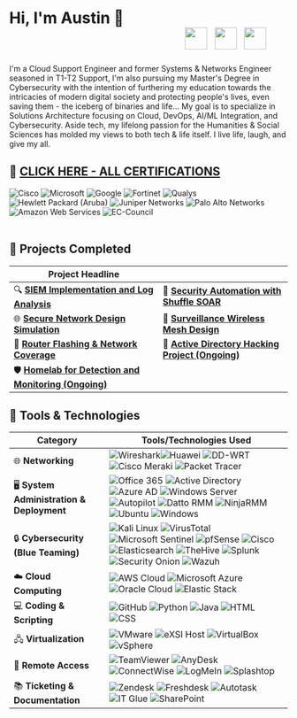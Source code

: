 # Hi, I'm Austin 👋  &nbsp;&nbsp;&nbsp;&nbsp;&nbsp;&nbsp;&nbsp;&nbsp;&nbsp;&nbsp;&nbsp;&nbsp;&nbsp;&nbsp;&nbsp;&nbsp;&nbsp;&nbsp;&nbsp;&nbsp;&nbsp;&nbsp;&nbsp;&nbsp;&nbsp;&nbsp;&nbsp;&nbsp;&nbsp;&nbsp;&nbsp;&nbsp;&nbsp;&nbsp;&nbsp;&nbsp;&nbsp;&nbsp;&nbsp;&nbsp;&nbsp;&nbsp;&nbsp;&nbsp;&nbsp;&nbsp;&nbsp; [<img src="https://cdn.jsdelivr.net/gh/devicons/devicon@latest/icons/linkedin/linkedin-original.svg" width="40" />](https://www.linkedin.com/in/batulaustin)&nbsp; [<img src="https://cdn.jsdelivr.net/gh/devicons/devicon@latest/icons/google/google-original.svg" width="40" />](mailto:batulaustin.work@gmail.com)&nbsp; [<img src="https://cdn.jsdelivr.net/gh/devicons/devicon@latest/icons/github/github-original.svg" width="40" />](https://github.com/batulmonarchy)

                                                                                                         
I'm a Cloud Support Engineer and former Systems & Networks Engineer seasoned in T1-T2 Support, I'm also pursuing my Master's Degree in Cybersecurity with the intention of furthering my education towards the intricacies of modern digital society and protecting people's lives, even saving them - the iceberg of binaries and life... My goal is to specialize in Solutions Architecture focusing on Cloud, DevOps, AI/ML Integration, and Cybersecurity. Aside tech, my lifelong passion for the Humanities & Social Sciences has molded my views to both tech & life itself. I live life, laugh, and give my all.



## 📃 [**CLICK HERE - ALL CERTIFICATIONS**](./certifications.md)

<div>
  <img src="https://img.shields.io/badge/-Cisco-007ACC?style=flat-square&logo=cisco&logoColor=white" alt="Cisco" />
  <img src="https://img.shields.io/badge/-Microsoft-5E5E5E?style=flat-square&logo=microsoft&logoColor=white" alt="Microsoft" />
  <img src="https://img.shields.io/badge/-Google-4285F4?style=flat-square&logo=google&logoColor=white" alt="Google" />
  <img src="https://img.shields.io/badge/-Fortinet-EE4C2C?style=flat-square&logo=fortinet&logoColor=white" alt="Fortinet" />
  <img src="https://img.shields.io/badge/-Qualys-DC143C?style=flat-square&logo=qualys&logoColor=white" alt="Qualys" />
  <img src="https://img.shields.io/badge/-Hewlett%20Packard%20(Aruba)-008B8B?style=flat-square&logo=hp&logoColor=white" alt="Hewlett Packard (Aruba)" />
  <img src="https://img.shields.io/badge/-Juniper%20Networks-556B2F?style=flat-square&logo=junipernetworks&logoColor=white" alt="Juniper Networks" />
  <img src="https://img.shields.io/badge/-Palo%20Alto%20Networks-FF7F50?style=flat-square&logo=paloaltonetworks&logoColor=white" alt="Palo Alto Networks" />
  <img src="https://img.shields.io/badge/-Amazon%20Web%20Services-FF9900?style=flat-square&logo=amazonaws&logoColor=white" alt="Amazon Web Services" />
  <img src="https://img.shields.io/badge/-EC%20Council-0078D4?style=flat-square&logo=eccouncil&logoColor=white" alt="EC-Council" />
</div>
<br>

## 🚀 Projects Completed
| Project Headline | |
|----------------------|-------------------|
| 🔍 **[SIEM Implementation and Log Analysis](https://drive.google.com/file/d/1ziURe_SCbi__GpKA-vjxUn5jgcDEWbtY/view?usp=drive_link)** | 🤖 **[Security Automation with Shuffle SOAR](https://drive.google.com/file/d/1KOf7CYwnspdKiU71QHgk-p4EGIdUzkW4/view?usp=drive_link)** |
| 🌐 **[Secure Network Design Simulation](https://drive.google.com/file/d/1rInuTWxb0ejad5s25-lQCsNdJ5vLpM-y/view?usp=drive_link)** | 📶 **[Surveillance Wireless Mesh Design](https://drive.google.com/file/d/1js_9NwPtL6b7v7Dd408t622WRH1DXz6Q/view?usp=drive_link)** |
| 📡 **[Router Flashing & Network Coverage](https://drive.google.com/file/d/1aeHzdhhH6zieWcedLwQImKf81GzQqCdn/view?usp=drive_link)** | 🔐 **[Active Directory Hacking Project (Ongoing)](https://examplelink.com)** |
| 🛡️ **[Homelab for Detection and Monitoring (Ongoing)](https://examplelink.com)** |  |


## 💼 Tools & Technologies 
| Category                     | Tools/Technologies Used                             |
|------------------------------|-----------------------------------------------------|
| 🌐 **Networking**               | ![Wireshark](https://img.shields.io/badge/Wireshark-1679A7?style=flat-square&logo=Wireshark&logoColor=white)![Huawei](https://img.shields.io/badge/Huawei-FF0000?style=flat-square&logo=Huawei&logoColor=white) ![DD-WRT](https://img.shields.io/badge/DD--WRT-800080?style=flat-square&logoColor=white) ![Cisco Meraki](https://img.shields.io/badge/Cisco_Meraki-6CAE00?style=flat-square&logo=Cisco&logoColor=white) ![Packet Tracer](https://img.shields.io/badge/Packet_Tracer-FF4500?style=flat-square&logo=Packet-Tracer&logoColor=white) |
| 🖥️ **System Administration & Deployment**     | ![Office 365](https://img.shields.io/badge/Office_365-D83B01?style=flat-square&logo=Microsoft-Office&logoColor=white) ![Active Directory](https://img.shields.io/badge/Active_Directory-0078D6?style=flat-square&logo=Windows&logoColor=white) ![Azure AD](https://img.shields.io/badge/Azure_AD-6264A7?style=flat-square&logo=Microsoft&logoColor=white) ![Windows Server](https://img.shields.io/badge/Windows_Server_2012--2022-0078D6?style=flat-square&logo=Windows&logoColor=white) ![Autopilot](https://img.shields.io/badge/Autopilot-FF6A00?style=flat-square&logo=Windows&logoColor=white) ![Datto RMM](https://img.shields.io/badge/Datto_RMM-0078D4?style=flat-square&logo=Datto&logoColor=white) ![NinjaRMM](https://img.shields.io/badge/NinjaRMM-6E00FF?style=flat-square&logo=NinjaRMM&logoColor=white)![Ubuntu](https://img.shields.io/badge/Ubuntu-E95420?style=flat-square&logo=Ubuntu&logoColor=white) ![Windows](https://img.shields.io/badge/Windows-0078D6?style=flat-square&logo=Windows&logoColor=white) |
| 🔒 **Cybersecurity (Blue Teaming)** | ![Kali Linux](https://img.shields.io/badge/Kali_Linux-557C93?style=flat-square&logo=Kali&logoColor=white) ![VirusTotal](https://img.shields.io/badge/VirusTotal-005FED?style=flat-square&logoColor=white) ![Microsoft Sentinel](https://img.shields.io/badge/Microsoft_Sentinel-0078D7?style=flat-square&logo=Microsoft&logoColor=white) ![pfSense](https://img.shields.io/badge/pfSense-003366?style=flat-square&logo=pfSense&logoColor=white) ![Cisco](https://img.shields.io/badge/Cisco-F6A81E?style=flat-square&logo=Cisco&logoColor=white)  ![Elasticsearch](https://img.shields.io/badge/Elasticsearch-005571?style=flat-square&logo=Elastic&logoColor=white) ![TheHive](https://img.shields.io/badge/TheHive-4D4D4D?style=flat-square&logo=TheHive&logoColor=white) ![Splunk](https://img.shields.io/badge/Splunk-000000?style=flat-square&logo=Splunk&logoColor=white) ![Security Onion](https://img.shields.io/badge/Security_Onion-006400?style=flat-square&logoColor=white) ![Wazuh](https://img.shields.io/badge/Wazuh-2C2F36?style=flat-square&logo=Wazuh&logoColor=white) |
| ☁️ **Cloud Computing**          | ![AWS Cloud](https://img.shields.io/badge/AWS_Cloud-FF9900?style=flat-square&logo=Amazon-AWS&logoColor=white) ![Microsoft Azure](https://img.shields.io/badge/Microsoft_Azure-0078D4?style=flat-square&logo=Microsoft-Azure&logoColor=white) ![Oracle Cloud](https://img.shields.io/badge/Oracle_Cloud-F80000?style=flat-square&logo=Oracle&logoColor=white) ![Elastic Stack](https://img.shields.io/badge/Elastic_Stack-005571?style=flat-square&logo=Elastic&logoColor=white) |
| 💻 **Coding & Scripting**        | ![GitHub](https://img.shields.io/badge/GitHub-181717?style=flat-square&logo=GitHub&logoColor=white) ![Python](https://img.shields.io/badge/Python-3776AB?style=flat-square&logo=Python&logoColor=white) ![Java](https://img.shields.io/badge/Java-007396?style=flat-square&logo=Java&logoColor=white) ![HTML](https://img.shields.io/badge/HTML-E34F26?style=flat-square&logo=HTML5&logoColor=white) ![CSS](https://img.shields.io/badge/CSS-1572B6?style=flat-square&logo=CSS3&logoColor=white) |
| 🖧 **Virtualization**           | ![VMware](https://img.shields.io/badge/VMware-607078?style=flat-square&logo=VMware&logoColor=white) ![eXSI Host](https://img.shields.io/badge/eXSI_Host-FF9900?style=flat-square&logo=VMware&logoColor=white) ![VirtualBox](https://img.shields.io/badge/VirtualBox-555555?style=flat-square&logo=VirtualBox&logoColor=white) ![vSphere](https://img.shields.io/badge/vSphere-1F4B6E?style=flat-square&logo=VMware&logoColor=white) |
| 🔧 **Remote Access**           | ![TeamViewer](https://img.shields.io/badge/TeamViewer-0E8EE0?style=flat-square&logo=TeamViewer&logoColor=white) ![AnyDesk](https://img.shields.io/badge/AnyDesk-D55E00?style=flat-square&logo=AnyDesk&logoColor=white) ![ConnectWise](https://img.shields.io/badge/ConnectWise-2D66A0?style=flat-square&logoColor=white) ![LogMeIn](https://img.shields.io/badge/LogMeIn-00A1E0?style=flat-square&logoColor=white) ![Splashtop](https://img.shields.io/badge/Splashtop-00C5FF?style=flat-square&logoColor=white) |
| 📚 **Ticketing & Documentation**       | ![Zendesk](https://img.shields.io/badge/Zendesk-03363D?style=flat-square&logo=Zendesk&logoColor=white) ![Freshdesk](https://img.shields.io/badge/Freshdesk-78C445?style=flat-square&logo=Freshdesk&logoColor=white) ![Autotask](https://img.shields.io/badge/Autotask-FF5733?style=flat-square&logoColor=white) ![IT Glue](https://img.shields.io/badge/IT_Glue-0085CA?style=flat-square&logoColor=white) ![SharePoint](https://img.shields.io/badge/SharePoint-0078D4?style=flat-square&logo=Microsoft-SharePoint&logoColor=white) |


